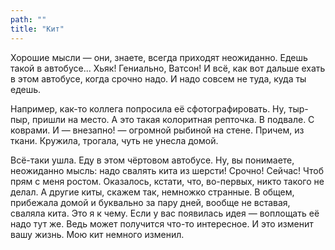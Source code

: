 ```yaml
---
path: ""
title: "Кит"
---
```

Хорошие мысли — они, знаете, всегда приходят неожиданно. Едешь такой в автобусе... Хьяк! Гениально, Ватсон! И всё, как вот дальше ехать в этом автобусе, когда срочно надо. И надо совсем не туда, куда ты едешь.

Например, как-то коллега попросила её сфотографировать. Ну, тыр-пыр, пришли на место. А это такая колоритная репточка. В подвале. С коврами. И — внезапно! — огромной рыбиной на стене. Причем, из ткани. Кружила, трогала, чуть не унесла домой.

Всё-таки ушла. Еду в этом чёртовом автобусе. Ну, вы понимаете, неожиданно мысль: надо свалять кита из шерсти! Срочно! Сейчас! Чтоб прям с меня ростом. Оказалось, кстати, что, во-первых, никто такого не делал. А другие киты, скажем так, немножко странные. В общем, прибежала домой и буквально за пару дней, вообще не вставая, сваляла кита. Это я к чему. Если у вас появилась идея — воплощать её надо тут же. Ведь может получится что-то интересное. И это изменит вашу жизнь. Мою кит немного изменил.